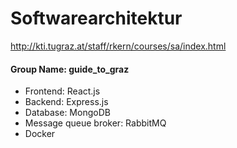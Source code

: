 # Softwarearchitektur
http://kti.tugraz.at/staff/rkern/courses/sa/index.html<br>
#### Group Name: guide_to_graz
* Frontend: React.js
* Backend: Express.js
* Database: MongoDB
* Message queue broker: RabbitMQ
* Docker
